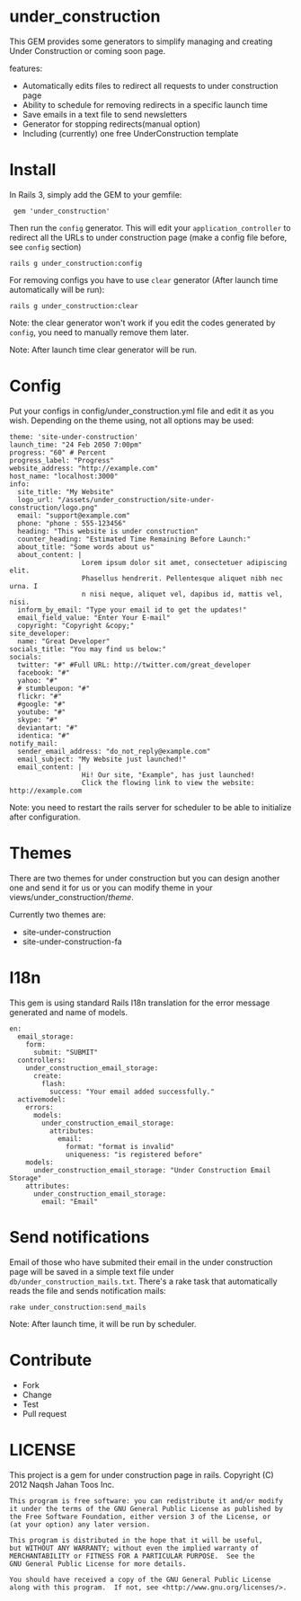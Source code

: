 under_construction
==================

This GEM provides some generators to simplify managing and creating Under Construction
or coming soon page.

features:

* Automatically edits files to redirect all requests to under construction page
* Ability to schedule for removing redirects in a specific launch time
* Save emails in a text file to send newsletters
* Generator for stopping redirects(manual option)
* Including (currently) one free UnderConstruction template

Install
=======

In Rails 3, simply add the GEM to your gemfile:

     gem 'under_construction'

Then run the `config` generator. This will edit your `application_controller` to
redirect all the URLs to under construction page (make a config file before, see `config` section)

    rails g under_construction:config

For removing configs you have to use `clear` generator (After launch time automatically will be run):

    rails g under_construction:clear

Note: the clear generator won't work if you edit the codes generated by `config`,
you need to manually remove them later.

Note: After launch time clear generator will be run.

Config
======

Put your configs in config/under_construction.yml file and edit it as you wish. Depending
on the theme using, not all options may be used:

    theme: 'site-under-construction'
    launch_time: "24 Feb 2050 7:00pm"
    progress: "60" # Percent
    progress_label: "Progress"
    website_address: "http://example.com"
    host_name: "localhost:3000"
    info:
      site_title: "My Website"
      logo_url: "/assets/under_construction/site-under-construction/logo.png"
      email: "support@example.com"
      phone: "phone : 555-123456"
      heading: "This website is under construction"
      counter_heading: "Estimated Time Remaining Before Launch:"
      about_title: "Some words about us"
      about_content: |
                      Lorem ipsum dolor sit amet, consectetuer adipiscing elit.
                      Phasellus hendrerit. Pellentesque aliquet nibh nec urna. I
                      n nisi neque, aliquet vel, dapibus id, mattis vel, nisi.
      inform_by_email: "Type your email id to get the updates!"
      email_field_value: "Enter Your E-mail"
      copyright: "Copyright &copy;"
    site_developer:
      name: "Great Developer"
    socials_title: "You may find us below:"
    socials:
      twitter: "#" #Full URL: http://twitter.com/great_developer
      facebook: "#"
      yahoo: "#"
      # stumbleupon: "#"
      flickr: "#"
      #google: "#"
      youtube: "#"
      skype: "#"
      deviantart: "#"
      identica: "#"
    notify_mail:
      sender_email_address: "do_not_reply@example.com"
      email_subject: "My Website just launched!"
      email_content: |
                      Hi! Our site, "Example", has just launched!
                      Click the flowing link to view the website: http://example.com

Note: you need to restart the rails server for scheduler to be able to initialize after configuration.

Themes
======
There are two themes for under construction but you can design another one and send it for us
or you can modify theme in your views/under_construction/*theme*.

Currently two themes are:

* site-under-construction
* site-under-construction-fa

I18n
====
This gem is using standard Rails I18n translation for the error message generated and name of models.

    en:
      email_storage:
        form:
          submit: "SUBMIT"
      controllers:
        under_construction_email_storage:
          create:
            flash:
              success: "Your email added successfully."
      activemodel:
        errors:
          models:
            under_construction_email_storage:
              attributes:
                email:
                  format: "format is invalid"
                  uniqueness: "is registered before"
        models:
          under_construction_email_storage: "Under Construction Email Storage"
        attributes:
          under_construction_email_storage:
            email: "Email"

Send notifications
==================

Email of those who have submited their email in the under construction page will be saved in a simple text file under `db/under_construction_mails.txt`. There's a rake task that automatically reads the file and sends notification mails:

    rake under_construction:send_mails

Note: After launch time, it will be run by scheduler.

Contribute
==========

* Fork
* Change
* Test
* Pull request

LICENSE
=======
This project is a gem for under construction page in rails.
    Copyright (C) 2012  Naqsh Jahan Toos Inc.

    This program is free software: you can redistribute it and/or modify
    it under the terms of the GNU General Public License as published by
    the Free Software Foundation, either version 3 of the License, or
    (at your option) any later version.

    This program is distributed in the hope that it will be useful,
    but WITHOUT ANY WARRANTY; without even the implied warranty of
    MERCHANTABILITY or FITNESS FOR A PARTICULAR PURPOSE.  See the
    GNU General Public License for more details.

    You should have received a copy of the GNU General Public License
    along with this program.  If not, see <http://www.gnu.org/licenses/>.
